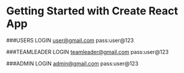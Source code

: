 # Getting Started with Create React App

###USERS LOGIN
user@gmail.com
pass:user@123

###TEAMLEADER LOGIN
teamleader@gmail.com
pass:user@123

###ADMIN LOGIN
admin@gmail.com
pass:user@123
